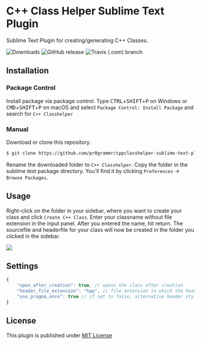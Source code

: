 # C++ Class Helper Sublime Text Plugin

Sublime Text Plugin for creating/generating C++ Classes.

![Downloads](https://img.shields.io/packagecontrol/dt/C++%20Classhelper.svg?color=%233a9ff5&style=flat-square) ![GitHub release](https://img.shields.io/github/release/pr0grammr/cppclasshelper-sublime-text-plugin.svg?color=%2360ce52&style=flat-square) ![Travis (.com) branch](https://img.shields.io/travis/com/pr0grammr/cppclasshelper-sublime-text-plugin/feature%2Fgenerate-method-definitions.svg?style=flat-square)

## Installation

### Package Control
Install package via package control. Type <kbd>CTRL</kbd>+<kbd>SHIFT</kbd>+<kbd>P</kbd> on Windows or <kbd>CMD</kbd>+<kbd>SHIFT</kbd>+<kbd>P</kbd> on macOS and select `Package Control: Install Package` and search for `C++ Classhelper`

### Manual
Download or clone this repository.

```bash
$ git clone https://github.com/pr0grammr/cppclasshelper-sublime-text-plugin.git
```

Rename the downloaded folder to `C++ Classhelper`.
Copy the folder in the sublime text package directory. You'll find it by clicking `Preferences` -> `Browse Packages`. 


## Usage

Right-click on the folder in your sidebar, where you want to create your class and click `Create C++ Class`. Enter your classname without file extension in the input panel. After you entered the name, hit return. The sourcefile and headerfile for your class will now be created in the folder you clicked in the sidebar. 

<img src="https://raw.githubusercontent.com/pr0grammr/cppclasshelper-sublime-text-plugin/master/preview.gif">

## Settings

```javascript
{
	"open_after_creation": true, // opens the class after creation
	"header_file_extension": "hpp", // file extension in which the headerfile is created (e.g.: hpp or h)
	"use_pragma_once": true // if set to false, alternative header style will be used
}
```

## License 

This plugin is published under [MIT License](https://github.com/sawzcode/cppclasshelper-sublime-text-plugin/blob/master/LICENSE)



